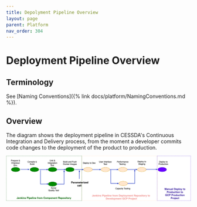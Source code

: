 ```yaml
---
title: Depolyment Pipeline Overview
layout: page
parent: Platform
nav_order: 304
---
```


# Deployment Pipeline Overview

## Terminology

See [Naming Conventions]({% link docs/platform/NamingConventions.md %}).

## Overview

The diagram shows the deployment pipeline in CESSDA's Continuous Integration and Delivery process,
 from the moment a developer commits code changes to the deployment of the product to production.

![Deployment_pipeline](../../assets/Deployment_pipeline.png)
